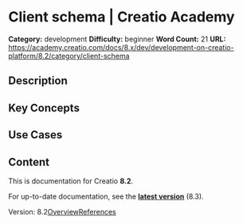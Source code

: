 # Client schema | Creatio Academy

**Category:** development **Difficulty:** beginner **Word Count:** 21 **URL:**
https://academy.creatio.com/docs/8.x/dev/development-on-creatio-platform/8.2/category/client-schema

## Description

## Key Concepts

## Use Cases

## Content

This is documentation for Creatio **8.2**.

For up-to-date documentation, see the
**[latest version](/docs/8.x/dev/development-on-creatio-platform/category/client-schema)**
(8.3).

Version:
8.2[Overview](/docs/8.x/dev/development-on-creatio-platform/8.2/front-end-development/freedom-ui/client-schema-freedomui/overview)[References](/docs/8.x/dev/development-on-creatio-platform/8.2/schema-freedomui-references)
